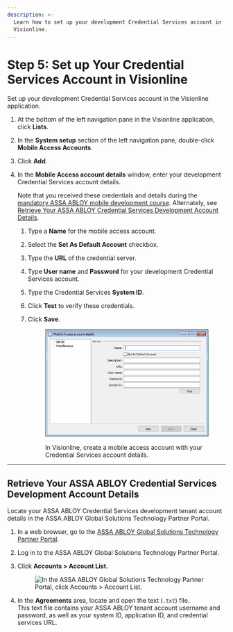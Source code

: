 ```yaml
---
description: >-
  Learn how to set up your development Credential Services account in
  Visionline.
---
```


# Step 5: Set up Your Credential Services Account in Visionline

Set up your development Credential Services account in the Visionline application.

1. At the bottom of the left navigation pane in the Visionline application, click **Lists**.
2. In the **System setup** section of the left navigation pane, double-click **Mobile Access Accounts**.
3. Click **Add**.
4.  In the **Mobile Access account details** window, enter your development Credential Services account details.

    Note that you received these credentials and details during the [mandatory ASSA ABLOY mobile development course](step-1-complete-the-assa-abloy-mobile-development-course.md). Alternately, see [Retrieve Your ASSA ABLOY Credential Services Development Account Details](step-5-set-up-your-credential-services-account-in-visionline.md#retrieve-your-assa-abloy-credential-services-development-account-details).

    1. Type a **Name** for the mobile access account.
    2. Select the **Set As Default Account** checkbox.
    3. Type the **URL** of the credential server.
    4. Type **User name** and **Password** for your development Credential Services account.
    5. Type the Credential Services **System ID**.
    6. Click **Test** to verify these credentials.
    7.  Click **Save**.



        <figure><img src="../../../../../.gitbook/assets/visionline-mobile-access-accout-details.png" alt=""><figcaption><p>In Visionline, create a mobile access account with your Credential Services account details.</p></figcaption></figure>

***

## Retrieve Your ASSA ABLOY Credential Services Development Account Details

Locate your ASSA ABLOY Credential Services development tenant account details in the ASSA ABLOY Global Solutions Technology Partner Portal.

1. In a web browser, go to the [ASSA ABLOY Global Solutions Technology Partner Portal](https://my.assaabloyglobalsolutions.com/tpp).
2. Log in to the ASSA ABLOY Global Solutions Technology Partner Portal.
3.  Click **Accounts > Account List**.

    <figure><img src="../../../../../.gitbook/assets/assa-abloy-accounts-account-list-menu-item.png" alt="In the ASSA ABLOY Global Solutions Technology Partner Portal, click Accounts > Account List."><figcaption></figcaption></figure>
4. In the **Agreements** area, locate and open the text (`.txt`) file.\
   This text file contains your ASSA ABLOY tenant account username and password, as well as your system ID, application ID, and credential services URL.
